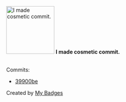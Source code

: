 <img src="https://my-badges.github.io/my-badges/cosmetic-commit.png" alt="I made cosmetic commit." title="I made cosmetic commit." width="128">
<strong>I made cosmetic commit.</strong>
<br><br>

Commits:

- <a href="https://github.com/Abirdcfly/go-ethereum/commit/39900be087049f0cdcf4142e22e134bff5d622fd">39900be</a>


Created by <a href="https://github.com/my-badges/my-badges">My Badges</a>